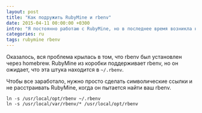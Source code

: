 ```yaml
---
layout: post
title: "Как подружить RubyMine и rbenv"
date: 2015-04-11 00:00:00 +0300
intro: "Я постоянно работаю с RubyMine, но в последнее время возникла необходимость настроить отладчик, на что было потеряно немалое количество времени. Проблема заключалась в том, что RubyMine просто не видел интерпретаторов, установленных через rbenv."
categories: ru
tags: rubymine rbenv
---
```


Оказалось, вся проблема крылась в том, что rbenv был установлен через homebrew. RubyMine из коробки поддерживает rbenv, но он ожидает, что эта штука находится в `~/.rbenv`.

Чтобы все заработало, нужно просто сделать символические ссылки и не расстраивать RubyMine, когда он пытается найти ваш rbenv.

```
ln -s /usr/local/opt/rbenv ~/.rbenv
ln -s /usr/local/var/rbenv/* /usr/local/opt/rbenv
```
